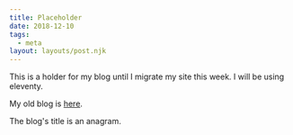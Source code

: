 ```yaml
---
title: Placeholder
date: 2018-12-10
tags:
  - meta
layout: layouts/post.njk
---
```


This is a holder for my blog until I migrate my site this week. I will be using eleventy.

My old blog is [here](https://rendallkoski.blogspot.com/).

The blog's title is an anagram.